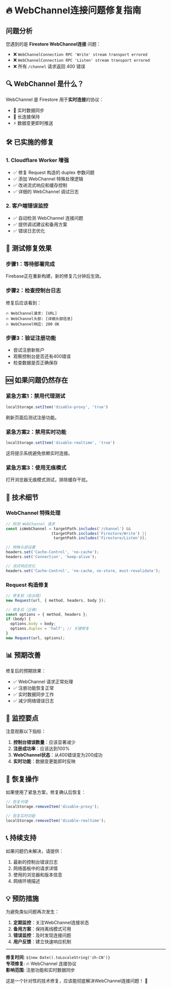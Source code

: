 # 🔥 WebChannel连接问题修复指南

## 问题分析

您遇到的是 **Firestore WebChannel连接** 问题：
- ❌ `WebChannelConnection RPC 'Write' stream transport errored`
- ❌ `WebChannelConnection RPC 'Listen' stream transport errored`  
- ❌ 所有 `/channel` 请求返回 400 错误

## 🔍 WebChannel 是什么？

WebChannel 是 Firestore 用于**实时连接**的协议：
- 🔄 实时数据同步
- 📡 长连接保持
- ⚡ 数据变更即时推送

## 🛠️ 已实施的修复

### 1. Cloudflare Worker 增强
- ✅ 修复 Request 构造的 duplex 参数问题
- ✅ 添加 WebChannel 特殊处理逻辑
- ✅ 改进流式响应和缓存控制
- ✅ 详细的 WebChannel 调试日志

### 2. 客户端错误监控
- ✅ 自动检测 WebChannel 连接问题
- ✅ 提供调试建议和备用方案
- ✅ 错误日志优化

## 🚀 测试修复效果

### 步骤1：等待部署完成
Firebase正在重新构建，新的修复几分钟后生效。

### 步骤2：检查控制台日志
修复后应该看到：
```
🔥 WebChannel请求: [URL]
🔥 WebChannel头部: [详细头部信息]
🔥 WebChannel响应: 200 OK
```

### 步骤3：验证注册功能
- 尝试注册新账户
- 观察控制台是否还有400错误
- 检查数据是否正确保存

## 🆘 如果问题仍然存在

### 紧急方案1：禁用代理测试
```javascript
localStorage.setItem('disable-proxy', 'true')
```
刷新页面后测试注册功能。

### 紧急方案2：禁用实时功能
```javascript
localStorage.setItem('disable-realtime', 'true')
```
这将提示系统避免依赖实时连接。

### 紧急方案3：使用无痕模式
打开浏览器无痕模式测试，排除缓存干扰。

## 🔧 技术细节

### WebChannel 特殊处理
```javascript
// 检测 WebChannel 请求
const isWebChannel = targetPath.includes('/channel') && 
                    (targetPath.includes('Firestore/Write') || 
                     targetPath.includes('Firestore/Listen'));

// 特殊头部设置
headers.set('Cache-Control', 'no-cache');
headers.set('Connection', 'keep-alive');

// 流式响应优化
headers.set('Cache-Control', 'no-cache, no-store, must-revalidate');
```

### Request 构造修复
```javascript
// 修复前（会出错）
new Request(url, { method, headers, body });

// 修复后（正确）
const options = { method, headers };
if (body) {
  options.body = body;
  options.duplex = 'half'; // 关键修复
}
new Request(url, options);
```

## 📊 预期改善

修复后的预期效果：
- ✅ WebChannel 请求正常处理
- ✅ 注册功能恢复正常
- ✅ 实时数据同步工作
- ✅ 减少网络错误日志

## 🎯 监控要点

注意观察以下指标：
1. **控制台错误数量**：应该显著减少
2. **注册成功率**：应该达到100%
3. **WebChannel状态**：从400错误变为200成功
4. **实时功能**：数据变更能即时反映

## 🔄 恢复操作

如果使用了紧急方案，修复确认后恢复：
```javascript
// 恢复代理
localStorage.removeItem('disable-proxy');

// 恢复实时功能
localStorage.removeItem('disable-realtime');
```

## 📞 持续支持

如果问题仍未解决，请提供：
1. 最新的控制台错误日志
2. 网络面板中的请求详情
3. 使用的浏览器和版本信息
4. 网络环境描述

## 💡 预防措施

为避免类似问题再次发生：
1. **定期监控**：关注WebChannel连接状态
2. **备用方案**：保持离线模式可用
3. **错误监控**：及时发现连接问题
4. **用户反馈**：建立快速响应机制

---

**修复时间**: `${new Date().toLocaleString('zh-CN')}`  
**专项修复**: 🔥 WebChannel 连接协议  
**影响范围**: 注册功能和实时数据同步

这是一个针对性的技术修复，应该能彻底解决WebChannel连接问题！ 🎯 